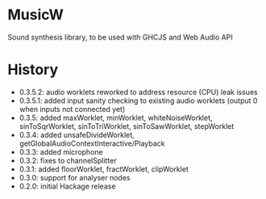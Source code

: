# MusicW

Sound synthesis library, to be used with GHCJS and Web Audio API  

# History

- 0.3.5.2: audio worklets reworked to address resource (CPU) leak issues
- 0.3.5.1: added input sanity checking to existing audio worklets (output 0 when inputs not connected yet)
- 0.3.5: added maxWorklet, minWorklet, whiteNoiseWorklet, sinToSqrWorklet, sinToTriWorklet, sinToSawWorklet, stepWorklet
- 0.3.4: added unsafeDivideWorklet, getGlobalAudioContextInteractive/Playback
- 0.3.3: added microphone
- 0.3.2: fixes to channelSplitter
- 0.3.1: added floorWorklet, fractWorklet, clipWorklet
- 0.3.0: support for analyser nodes
- 0.2.0: initial Hackage release
